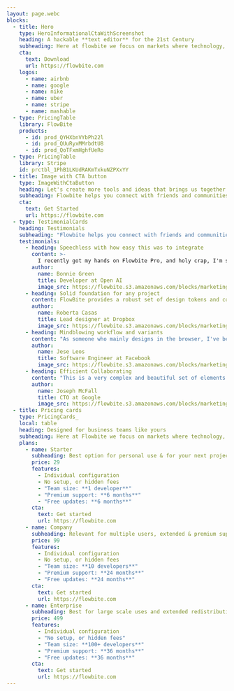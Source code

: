 ```yaml
---
layout: page.webc
blocks:
  - title: Hero
    type: HeroInformationalCtaWithScreenshot
    heading: A hackable **text editor** for the 21st Century
    subheading: Here at flowbite we focus on markets where technology, innovation, and capital can unlock long-term value.
    cta:
      text: Download
      url: https://flowbite.com
    logos:
      - name: airbnb
      - name: google
      - name: nike
      - name: uber
      - name: stripe
      - name: mashable
  - type: PricingTable
    library: FlowBite
    products:
      - id: prod_QYHXbnVYbPh22l
      - id: prod_QUuRyxMMrbdtU8
      - id: prod_QoTFxmHghfUeRo
  - type: PricingTable
    library: Stripe
    id: prctbl_1PhB1LKUdRAKmTxkuNZPXxYY
  - title: Image with CTA button
    type: ImageWithCtaButton
    heading: Let's create more tools and ideas that brings us together.
    subheading: Flowbite helps you connect with friends and communities of people who share your interests. Connecting with your friends and family as well as discovering new ones is easy with features like Groups.
    cta:
      text: Get Started
      url: https://flowbite.com
  - type: TestimonialCards
    heading: Testimonials
    subheading: "Flowbite helps you connect with friends and communities of people who share your interests."
    testimonials:
      - heading: Speechless with how easy this was to integrate
        content: >-
          I recently got my hands on Flowbite Pro, and holy crap, I'm speechless with how easy this was to integrate within my application.  Most templates are a pain, code is scattered, and near impossible to theme.  Flowbite has code in one place and I'm not joking when I say it took me a matter of minutes to copy the code, customise it and integrate within a Laravel + Vue application.  If you care for your time, I hands down would go with this.
        author:
          name: Bonnie Green
          title: Developer at Open AI
          image_src: https://flowbite.s3.amazonaws.com/blocks/marketing-ui/avatars/karen-nelson.png
      - heading: Solid foundation for any project
        content: FlowBite provides a robust set of design tokens and components based on the popular Tailwind CSS framework. From the most used UI components like forms and navigation bars to the whole app screens designed both for desktop and mobile, this UI kit provides a solid foundation for any project. Designing with Figma components that can be easily translated to the utility classes of Tailwind CSS is a huge timesaver!
        author:
          name: Roberta Casas
          title: Lead designer at Dropbox
          image_src: https://flowbite.s3.amazonaws.com/blocks/marketing-ui/avatars/roberta-casas.png
      - heading: Mindblowing workflow and variants
        content: "As someone who mainly designs in the browser, I've been a casual user of Figma, but as soon as I saw and started playing with FlowBite my mind was. Everything is so well structured and simple to use (I've learnt so much about Figma by just using the toolkit). Aesthetically, the well designed components are beautiful and will undoubtedly level up your next application."
        author:
          name: Jese Leos
          title: Software Engineer at Facebook
          image_src: https://flowbite.s3.amazonaws.com/blocks/marketing-ui/avatars/jese-leos.png
      - heading: Efficient Collaborating
        content: "This is a very complex and beautiful set of elements. Under the hood it comes with the best things from 2 different worlds: Figma and Tailwind. You have many examples that can be used to create a fast prototype for your team."
        author:
          name: Joseph McFall
          title: CTO at Google
          image_src: https://flowbite.s3.amazonaws.com/blocks/marketing-ui/avatars/joseph-mcfall.png
  - title: Pricing cards
    type: PricingCards_
    local: table
    heading: Designed for business teams like yours
    subheading: Here at Flowbite we focus on markets where technology, innovation, and capital can unlock long-term value and drive economic growth.
    plans:
      - name: Starter
        subheading: Best option for personal use & for your next project.
        price: 29
        features:
          - Individual configuration
          - No setup, or hidden fees
          - "Team size: **1 developer**"
          - "Premium support: **6 months**"
          - "Free updates: **6 months**"
        cta:
          text: Get started
          url: https://flowbite.com
      - name: Company
        subheading: Relevant for multiple users, extended & premium support.
        price: 99
        features:
          - Individual configuration
          - No setup, or hidden fees
          - "Team size: **10 developers**"
          - "Premium support: **24 months**"
          - "Free updates: **24 months**"
        cta:
          text: Get started
          url: https://flowbite.com
      - name: Enterprise
        subheading: Best for large scale uses and extended redistribution rights.
        price: 499
        features:
          - Individual configuration
          - "No setup, or hidden fees"
          - "Team size: **100+ developers**"
          - "Premium support: **36 months**"
          - "Free updates: **36 months**"
        cta:
          text: Get started
          url: https://flowbite.com
---
```

